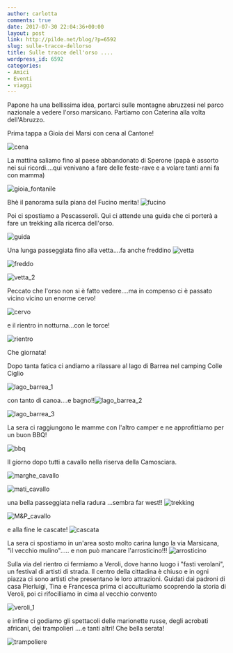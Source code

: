 ```yaml
---
author: carlotta
comments: true
date: 2017-07-30 22:04:36+00:00
layout: post
link: http://pilde.net/blog/?p=6592
slug: sulle-tracce-dellorso
title: Sulle tracce dell'orso ....
wordpress_id: 6592
categories:
- Amici
- Eventi
- viaggi
---
```


Papone ha una bellissima idea, portarci sulle montagne abruzzesi nel parco nazionale a vedere l'orso marsicano. Partiamo con Caterina alla volta dell'Abruzzo.

Prima tappa a Gioia dei Marsi con cena al Cantone!

![cena](http://pilde.net/blog/wp-content/uploads/2017/09/cena.png)




La mattina saliamo fino al paese abbandonato di Sperone (papà è assorto nei sui ricordi....qui venivano a fare delle feste-rave e a volare tanti anni fa con mamma)




![gioia_fontanile](http://pilde.net/blog/wp-content/uploads/2017/09/gioia_fontanile.png)


Bhè il panorama sulla piana del Fucino merita! ![fucino](http://pilde.net/blog/wp-content/uploads/2017/09/fucino.png)


Poi ci spostiamo a Pescasseroli. Qui ci attende una guida che ci porterà a fare un trekking alla ricerca dell'orso.

![guida](http://pilde.net/blog/wp-content/uploads/2017/09/guida.png)


Una lunga passeggiata fino alla vetta....fa anche freddino ![vetta](http://pilde.net/blog/wp-content/uploads/2017/09/vetta.jpg)


![freddo](http://pilde.net/blog/wp-content/uploads/2017/09/freddo.jpg)


 ![vetta_2](http://pilde.net/blog/wp-content/uploads/2017/09/vetta_2.jpg)


Peccato che l'orso non si è fatto vedere....ma in compenso ci è passato vicino vicino un enorme cervo!

![cervo](http://pilde.net/blog/wp-content/uploads/2017/09/cervo.jpg)


e il rientro in notturna...con le torce!

![rientro](http://pilde.net/blog/wp-content/uploads/2017/09/rientro.jpg)


Che giornata!

Dopo tanta fatica ci andiamo a rilassare al lago di Barrea nel camping Colle Ciglio

![lago_barrea_1](http://pilde.net/blog/wp-content/uploads/2017/09/lago_barrea_1.jpg)


 con tanto di canoa....e bagno!!![lago_barrea_2](http://pilde.net/blog/wp-content/uploads/2017/09/lago_barrea_2.jpg)


 ![lago_barrea_3](http://pilde.net/blog/wp-content/uploads/2017/09/lago_barrea_3.jpg)


La sera ci raggiungono le mamme con l'altro camper e ne approfittiamo per un buon BBQ!

![bbq](http://pilde.net/blog/wp-content/uploads/2017/09/bbq.jpg)


Il giorno dopo tutti a cavallo nella riserva della Camosciara.

![marghe_cavallo](http://pilde.net/blog/wp-content/uploads/2017/09/marghe_cavallo.jpg)


 ![mati_cavallo](http://pilde.net/blog/wp-content/uploads/2017/09/mati_cavallo.jpg)


una bella passeggiata nella radura ...sembra far west!! ![trekking](http://pilde.net/blog/wp-content/uploads/2017/09/trekking.jpg)


 ![M&P_cavallo](http://pilde.net/blog/wp-content/uploads/2017/09/MP_cavallo.jpg)


e alla fine le cascate! ![cascata](http://pilde.net/blog/wp-content/uploads/2017/09/cascata.jpg)


La sera ci spostiamo in un'area sosto molto carina lungo la via Marsicana, "il vecchio mulino"..... e non può mancare l'arrosticino!!! ![arrosticino](http://pilde.net/blog/wp-content/uploads/2017/09/arrosticino.jpg)


Sulla via del rientro ci fermiamo a Veroli, dove hanno luogo i "fasti verolani", un festival di artisti di strada. Il centro della cittadina è chiuso e in ogni piazza ci sono artisti che presentano le loro attrazioni. Guidati dai padroni di casa Pierluigi, Tina e Francesca prima ci acculturiamo scoprendo la storia di Veroli, poi ci rifocilliamo in cima al vecchio convento

![veroli_1](http://pilde.net/blog/wp-content/uploads/2017/09/veroli_1.jpg)


e infine ci godiamo gli spettacoli delle marionette russe, degli acrobati africani, dei trampolieri ....e tanti altri! Che bella serata!

![trampoliere](http://pilde.net/blog/wp-content/uploads/2017/09/trampoliere.jpg)



